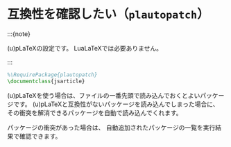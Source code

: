 # 互換性を確認したい（`plautopatch`）

:::{note}

(u)pLaTeXの設定です。
LuaLaTeXでは必要ありません。

:::

```latex
%\RequirePackage{plautopatch}
\documentclass{jsarticle}
```

(u)pLaTeXを使う場合は、ファイルの一番先頭で読み込んでおくとよいパッケージです。
(u)pLaTeXと互換性がないパッケージを読み込んでしまった場合に、
その衝突を解消できるパッケージを自動で読み込んでくれます。

パッケージの衝突があった場合は、
自動追加されたパッケージの一覧を実行結果で確認できます。
